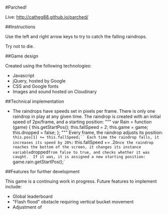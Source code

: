 #Parched!

Live:  http://catheg88.github.io/parched/

##Instructions

Use the left and right arrow keys to try to catch the falling raindrops.

Try not to die.

##Game design

Created using the following technologies:

* Javascript
* jQuery, hosted by Google
* CSS and Google fonts
* Images and sound hosted on Cloudinary

##Technical implementation

* The raindrops have speeds set in pixels per frame.  There is only one raindrop in play at any given time.  The raindrop is created with an initial speed of 2px/frame, and a starting position:
"""
var Rain = function (game) {
  this.getStartPos();
  this.fallSpeed = 2;
  this.game = game;
  this.dropped = false;
};
"""
Every frame, the raindrop adjusts its position:
`    this.pos[1] += this.fallSpeed;``
Each time the raindrop falls, it increases its speed by 20%:
`    this.fallSpeed += .2`
Once the raindrop reaches the bottom of the screen, it changes its instance variable `dropped` from false to true, and checks whether it was caught.  If it was, it is assigned a new starting position:
`      game.rain.getStartPos();`


##Features for further development

This game is a continuing work in progress.  Future features to implement include:

* Global leaderboard
* "Flash flood" obstacle requiring vertical bucket movement
* Adjustment of

